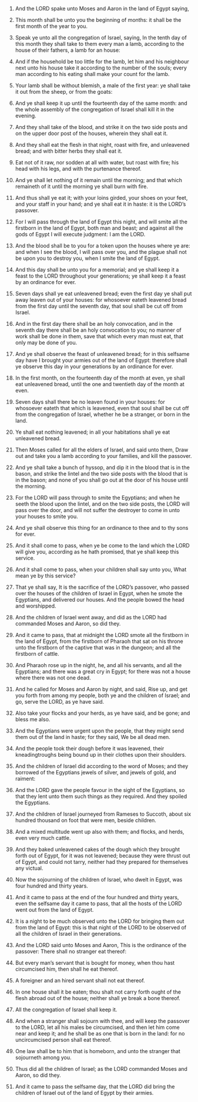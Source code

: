 1. And the LORD spake unto Moses and Aaron in the land of Egypt
saying,

2. This month shall be unto you the beginning of months: it
shall be the first month of the year to you.

3. Speak ye unto all the congregation of Israel, saying, In the
tenth day of this month they shall take to them every man a lamb,
according to the house of their fathers, a lamb for an house:

4. And
if the household be too little for the lamb, let him and his neighbour
next unto his house take it according to the number of the souls;
every man according to his eating shall make your count for the lamb.

5. Your lamb shall be without blemish, a male of the first year: ye
shall take it out from the sheep, or from the goats:

6. And ye shall
keep it up until the fourteenth day of the same month: and the whole
assembly of the congregation of Israel shall kill it in the evening.

7. And they shall take of the blood, and strike it on the two side
posts and on the upper door post of the houses, wherein they shall eat
it.

8. And they shall eat the flesh in that night, roast with fire, and
unleavened bread; and with bitter herbs they shall eat it.

9. Eat not of it raw, nor sodden at all with water, but roast with
fire; his head with his legs, and with the purtenance thereof.

10. And ye shall let nothing of it remain until the morning; and
that which remaineth of it until the morning ye shall burn with fire.

11. And thus shall ye eat it; with your loins girded, your shoes on
your feet, and your staff in your hand; and ye shall eat it in haste:
it is the LORD’s passover.

12. For I will pass through the land of Egypt this night, and will
smite all the firstborn in the land of Egypt, both man and beast; and
against all the gods of Egypt I will execute judgment: I am the LORD.

13. And the blood shall be to you for a token upon the houses where
ye are: and when I see the blood, I will pass over you, and the plague
shall not be upon you to destroy you, when I smite the land of Egypt.

14. And this day shall be unto you for a memorial; and ye shall keep
it a feast to the LORD throughout your generations; ye shall keep it a
feast by an ordinance for ever.

15. Seven days shall ye eat unleavened bread; even the first day ye
shall put away leaven out of your houses: for whosoever eateth
leavened bread from the first day until the seventh day, that soul
shall be cut off from Israel.

16. And in the first day there shall be an holy convocation, and in
the seventh day there shall be an holy convocation to you; no manner
of work shall be done in them, save that which every man must eat,
that only may be done of you.

17. And ye shall observe the feast of unleavened bread; for in this
selfsame day have I brought your armies out of the land of Egypt:
therefore shall ye observe this day in your generations by an
ordinance for ever.

18. In the first month, on the fourteenth day of the month at even,
ye shall eat unleavened bread, until the one and twentieth day of the
month at even.

19. Seven days shall there be no leaven found in your houses: for
whosoever eateth that which is leavened, even that soul shall be cut
off from the congregation of Israel, whether he be a stranger, or born
in the land.

20. Ye shall eat nothing leavened; in all your habitations shall ye
eat unleavened bread.

21. Then Moses called for all the elders of Israel, and said unto
them, Draw out and take you a lamb according to your families, and
kill the passover.

22. And ye shall take a bunch of hyssop, and dip it in the blood
that is in the bason, and strike the lintel and the two side posts
with the blood that is in the bason; and none of you shall go out at
the door of his house until the morning.

23. For the LORD will pass through to smite the Egyptians; and when
he seeth the blood upon the lintel, and on the two side posts, the
LORD will pass over the door, and will not suffer the destroyer to
come in unto your houses to smite you.

24. And ye shall observe this thing for an ordinance to thee and to
thy sons for ever.

25. And it shall come to pass, when ye be come to the land which the
LORD will give you, according as he hath promised, that ye shall keep
this service.

26. And it shall come to pass, when your children shall say unto
you, What mean ye by this service?

27. That ye shall say, It is the
sacrifice of the LORD’s passover, who passed over the houses of the
children of Israel in Egypt, when he smote the Egyptians, and
delivered our houses. And the people bowed the head and worshipped.

28. And the children of Israel went away, and did as the LORD had
commanded Moses and Aaron, so did they.

29. And it came to pass, that at midnight the LORD smote all the
firstborn in the land of Egypt, from the firstborn of Pharaoh that sat
on his throne unto the firstborn of the captive that was in the
dungeon; and all the firstborn of cattle.

30. And Pharaoh rose up in the night, he, and all his servants, and
all the Egyptians; and there was a great cry in Egypt; for there was
not a house where there was not one dead.

31. And he called for Moses and Aaron by night, and said, Rise up,
and get you forth from among my people, both ye and the children of
Israel; and go, serve the LORD, as ye have said.

32. Also take your flocks and your herds, as ye have said, and be
gone; and bless me also.

33. And the Egyptians were urgent upon the people, that they might
send them out of the land in haste; for they said, We be all dead men.

34. And the people took their dough before it was leavened, their
kneadingtroughs being bound up in their clothes upon their shoulders.

35. And the children of Israel did according to the word of Moses;
and they borrowed of the Egyptians jewels of silver, and jewels of
gold, and raiment:

36. And the LORD gave the people favour in the
sight of the Egyptians, so that they lent unto them such things as
they required. And they spoiled the Egyptians.

37. And the children of Israel journeyed from Rameses to Succoth,
about six hundred thousand on foot that were men, beside children.

38. And a mixed multitude went up also with them; and flocks, and
herds, even very much cattle.

39. And they baked unleavened cakes of the dough which they brought
forth out of Egypt, for it was not leavened; because they were thrust
out of Egypt, and could not tarry, neither had they prepared for
themselves any victual.

40. Now the sojourning of the children of Israel, who dwelt in
Egypt, was four hundred and thirty years.

41. And it came to pass at the end of the four hundred and thirty
years, even the selfsame day it came to pass, that all the hosts of
the LORD went out from the land of Egypt.

42. It is a night to be much observed unto the LORD for bringing
them out from the land of Egypt: this is that night of the LORD to be
observed of all the children of Israel in their generations.

43. And the LORD said unto Moses and Aaron, This is the ordinance of
the passover: There shall no stranger eat thereof:

44. But every
man’s servant that is bought for money, when thou hast circumcised
him, then shall he eat thereof.

45. A foreigner and an hired servant shall not eat thereof.

46. In one house shall it be eaten; thou shalt not carry forth ought
of the flesh abroad out of the house; neither shall ye break a bone
thereof.

47. All the congregation of Israel shall keep it.

48. And when a stranger shall sojourn with thee, and will keep the
passover to the LORD, let all his males be circumcised, and then let
him come near and keep it; and he shall be as one that is born in the
land: for no uncircumcised person shall eat thereof.

49. One law shall be to him that is homeborn, and unto the stranger
that sojourneth among you.

50. Thus did all the children of Israel; as the LORD commanded Moses
and Aaron, so did they.

51. And it came to pass the selfsame day, that the LORD did bring
the children of Israel out of the land of Egypt by their armies.